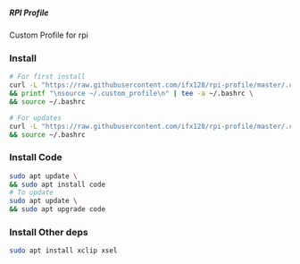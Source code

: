 ##### RPI Profile
Custom Profile for rpi

### Install
<!--curl -L "https://raw.githubusercontent.com/ifx128/rpi-profile/master/install.sh" >> ~/.
&& source ~/.bashrc-->

```bash
# For first install
curl -L "https://raw.githubusercontent.com/ifx128/rpi-profile/master/.custom_profile" > ~/.custom_profile \
&& printf "\nsource ~/.custom_profile\n" | tee -a ~/.bashrc \
&& source ~/.bashrc 
```
```bash
# For updates
curl -L "https://raw.githubusercontent.com/ifx128/rpi-profile/master/.custom_profile" > ~/.custom_profile \
&& source ~/.bashrc 
```
### Install Code
```bash
sudo apt update \
&& sudo apt install code
# To update
sudo apt update \ 
&& sudo apt upgrade code
```

### Install Other deps
```bash
sudo apt install xclip xsel
```

<!-- todo add git acp and stash-with-name -->